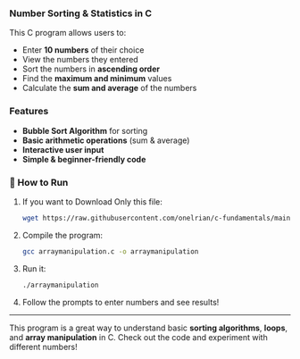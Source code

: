 ### **Number Sorting & Statistics in C**  

This C program allows users to:  
* Enter **10 numbers** of their choice  
* View the numbers they entered  
* Sort the numbers in **ascending order**  
* Find the **maximum and minimum** values  
* Calculate the **sum and average** of the numbers  

### **Features**  
- **Bubble Sort Algorithm** for sorting  
- **Basic arithmetic operations** (sum & average)  
- **Interactive user input**  
- **Simple & beginner-friendly code**  

### **📜 How to Run**  
1. If you want to Download Only this file:
    ```bash
    wget https://raw.githubusercontent.com/onelrian/c-fundamentals/main/src/arraymanipulation.c
    ```
2. Compile the program:  
   ```bash
   gcc arraymanipulation.c -o arraymanipulation
   ```  
3. Run it:  
   ```bash
   ./arraymanipulation
   ```  
4. Follow the prompts to enter numbers and see results!

---

This program is a great way to understand basic **sorting algorithms**, **loops**, and **array manipulation** in C. Check out the code and experiment with different numbers! 